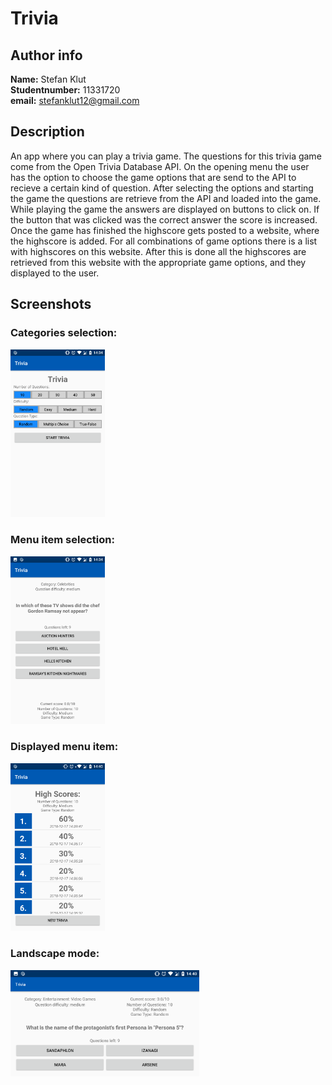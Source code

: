 # Trivia

## Author info
**Name:** Stefan Klut <br>
**Studentnumber:** 11331720 <br>
**email:** stefanklut12@gmail.com

## Description
An app where you can play a trivia game. The questions for this trivia game come from the Open Trivia Database API.
On the opening menu the user has the option to choose the game options that are send to the API to recieve a certain kind of question.
After selecting the options and starting the game the questions are retrieve from the API and loaded into the game.
While playing the game the answers are displayed on buttons to click on. 
If the button that was clicked was the correct answer the score is increased. 
Once the game has finished the highscore gets posted to a website, where the highscore is added.
For all combinations of game options there is a list with highscores on this website.
After this is done all the highscores are retrieved from this website with the appropriate game options, and they displayed to the user.

## Screenshots

### Categories selection:
<img src="doc/Screenshot_20181217-143437.png" width="30%">

### Menu item selection:
<img src="doc/Screenshot_20181217-143454.png" width="30%">

### Displayed menu item:
<img src="doc/Screenshot_20181217-144007.png" width="30%">

### Landscape mode:
<img src="doc/Screenshot_20181217-144020.png" width="60%">
